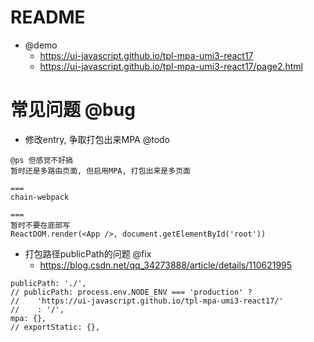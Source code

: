 # README

- @demo
    - https://ui-javascript.github.io/tpl-mpa-umi3-react17
    - https://ui-javascript.github.io/tpl-mpa-umi3-react17/page2.html

# 常见问题 @bug

- 修改entry, 争取打包出来MPA @todo

```
@ps 但感觉不好搞
暂时还是多路由页面, 但启用MPA, 打包出来是多页面

===
chain-webpack

===
暂时不要在底部写
ReactDOM.render(<App />, document.getElementById('root'))
```

- 打包路径publicPath的问题 @fix
    - https://blog.csdn.net/qq_34273888/article/details/110621995

```
publicPath: './',
// publicPath: process.env.NODE_ENV === 'production' ? 
//    'https://ui-javascript.github.io/tpl-mpa-umi3-react17/' 
//    : '/',
mpa: {},
// exportStatic: {},
```
